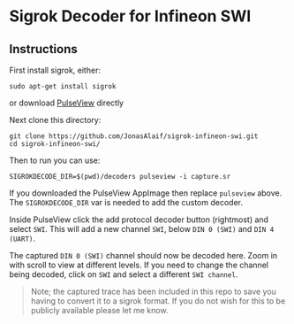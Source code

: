 # Sigrok Decoder for Infineon SWI

## Instructions

First install sigrok, either:
```shell
sudo apt-get install sigrok
```
or download [PulseView](https://sigrok.org/wiki/Downloads) directly

Next clone this directory:
```shell
git clone https://github.com/JonasAlaif/sigrok-infineon-swi.git
cd sigrok-infineon-swi/
```

Then to run you can use:
```shell
SIGROKDECODE_DIR=$(pwd)/decoders pulseview -i capture.sr
```
If you downloaded the PulseView AppImage then replace `pulseview` above. The `SIGROKDECODE_DIR` var is needed to add the custom decoder.

Inside PulseView click the add protocol decoder button (rightmost) and select `SWI`. This will add a new channel `SWI`, below `DIN 0 (SWI)` and `DIN 4 (UART)`.

The captured `DIN 0 (SWI)` channel should now be decoded here. Zoom in with scroll to view at different levels. If you need to change the channel being decoded, click on `SWI` and select a different `SWI channel`.

> Note; the captured trace has been included in this repo to save you having to convert it to a sigrok format. If you do not wish for this to be publicly available please let me know.